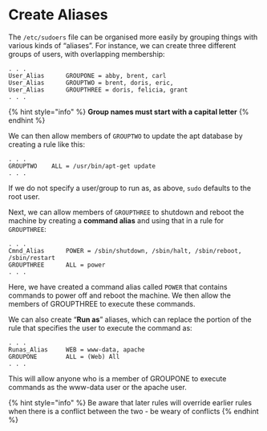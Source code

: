 # Create Aliases

The `/etc/sudoers` file can be organised more easily by grouping things with various kinds of “aliases”. For instance, we can create three different groups of users, with overlapping membership:

```
. . .
User_Alias      GROUPONE = abby, brent, carl
User_Alias      GROUPTWO = brent, doris, eric, 
User_Alias      GROUPTHREE = doris, felicia, grant
. . .
```

{% hint style="info" %}
&#x20;**Group names must start with a capital letter**
{% endhint %}

We can then allow members of `GROUPTWO` to update the apt database by creating a rule like this:

```
. . .
GROUPTWO    ALL = /usr/bin/apt-get update
. . .
```

If we do not specify a user/group to run as, as above, `sudo` defaults to the root user.



Next, we can allow members of `GROUPTHREE` to shutdown and reboot the machine by creating a **command alias** and using that in a rule for `GROUPTHREE`:

```
. . .
Cmnd_Alias      POWER = /sbin/shutdown, /sbin/halt, /sbin/reboot, /sbin/restart
GROUPTHREE      ALL = power
. . .
```

Here, we have created a command alias called `POWER` that contains commands to power off and reboot the machine. We then allow the members of GROUPTHREE to execute these commands.



We can also create “**Run as**” aliases, which can replace the portion of the rule that specifies the user to execute the command as:

```
. . .
Runas_Alias     WEB = www-data, apache
GROUPONE        ALL = (Web) All
. . .
```

This will allow anyone who is a member of GROUPONE to execute commands as the www-data user or the apache user.

{% hint style="info" %}
Be aware that later rules will override earlier rules when there is a conflict between the two - be weary of conflicts
{% endhint %}









